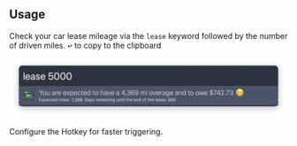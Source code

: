## Usage

Check your car lease mileage via the `lease` keyword followed by the number of driven miles. <kbd>↩</kbd> to copy to the clipboard

![Checking lease mileage](images/lease.png)

Configure the Hotkey for faster triggering.
